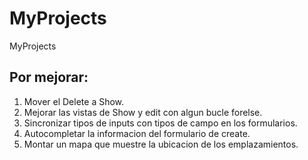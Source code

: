 # MyProjects
MyProjects


## Por mejorar:
1. Mover el Delete a Show.
2. Mejorar las vistas de Show y edit con algun bucle forelse.
3. Sincronizar tipos de inputs con tipos de campo en los formularios.
4. Autocompletar la informacion del formulario de create.
5. Montar un mapa que muestre la ubicacion de los emplazamientos.